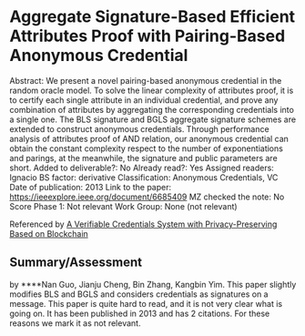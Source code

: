 # Aggregate Signature-Based Efficient Attributes Proof with Pairing-Based Anonymous Credential

Abstract: We present a novel pairing-based anonymous credential in the random oracle model. To solve the linear complexity of attributes proof, it is to certify each single attribute in an individual credential, and prove any combination of attributes by aggregating the corresponding credentials into a single one. The BLS signature and BGLS aggregate signature schemes are extended to construct anonymous credentials. Through performance analysis of attributes proof of AND relation, our anonymous credential can obtain the constant complexity respect to the number of exponentiations and parings, at the meanwhile, the signature and public parameters are short.
Added to deliverable?: No
Already read?: Yes
Assigned readers: Ignacio
BS factor: derivative
Classification: Anonymous Credentials, VC
Date of publication: 2013
Link to the paper: https://ieeexplore.ieee.org/document/6685409
MZ checked the note: No
Score Phase 1: Not relevant
Work Group: None (not relevant)

Referenced by [A Verifiable Credentials System with Privacy-Preserving Based on Blockchain](A%20Verifiable%20Credentials%20System%20with%20Privacy-Prese%2001340f6fbdd24aa39e958151f2714c12.md) 

## Summary/**Assessment**

by ****Nan Guo, Jianju Cheng, Bin Zhang, Kangbin Yim. This paper slightly modifies BLS and BGLS and considers credentials as signatures on a message. This paper is quite hard to read, and it is not very clear what is going on. It has been published in 2013 and has 2 citations. For these reasons we mark it as not relevant.